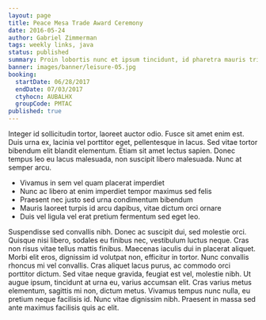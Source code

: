 ```yaml
---
layout: page
title: Peace Mesa Trade Award Ceremony
date: 2016-05-24
author: Gabriel Zimmerman
tags: weekly links, java
status: published
summary: Proin lobortis nunc et ipsum tincidunt, id pharetra mauris tristique.
banner: images/banner/leisure-05.jpg
booking:
  startDate: 06/28/2017
  endDate: 07/03/2017
  ctyhocn: AUBALHX
  groupCode: PMTAC
published: true
---
```

Integer id sollicitudin tortor, laoreet auctor odio. Fusce sit amet enim est. Duis urna ex, lacinia vel porttitor eget, pellentesque in lacus. Sed vitae tortor bibendum elit blandit elementum. Etiam sit amet lectus sapien. Donec tempus leo eu lacus malesuada, non suscipit libero malesuada. Nunc at semper arcu.

* Vivamus in sem vel quam placerat imperdiet
* Nunc ac libero at enim imperdiet tempor maximus sed felis
* Praesent nec justo sed urna condimentum bibendum
* Mauris laoreet turpis id arcu dapibus, vitae dictum orci ornare
* Duis vel ligula vel erat pretium fermentum sed eget leo.

Suspendisse sed convallis nibh. Donec ac suscipit dui, sed molestie orci. Quisque nisi libero, sodales eu finibus nec, vestibulum luctus neque. Cras non risus vitae tellus mattis finibus. Maecenas iaculis dui in placerat aliquet. Morbi elit eros, dignissim id volutpat non, efficitur in tortor. Nunc convallis rhoncus mi vel convallis. Cras aliquet lacus purus, ac commodo orci porttitor dictum. Sed vitae neque gravida, feugiat est vel, molestie nibh. Ut augue ipsum, tincidunt at urna eu, varius accumsan elit. Cras varius metus elementum, sagittis mi non, dictum metus. Vivamus tempus nunc nulla, eu pretium neque facilisis id. Nunc vitae dignissim nibh. Praesent in massa sed ante maximus facilisis quis ac elit.

